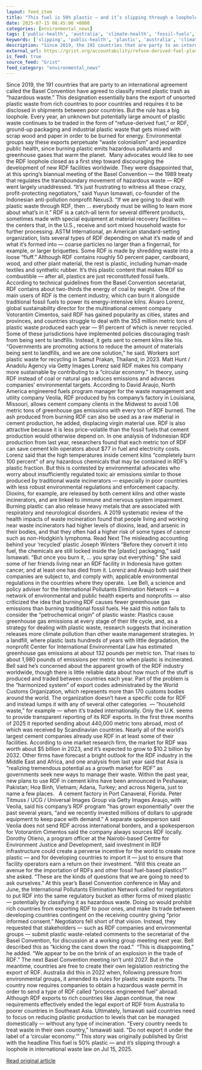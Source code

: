 ```yaml
---
layout: feed_item
title: "This fuel is 50% plastic — and it’s slipping through a loophole in international waste law"
date: 2025-07-15 08:45:00 +0000
categories: [environmental_news]
tags: ['public-health', 'australia', 'climate-health', 'fossil-fuels', 'oceania', 'emissions', 'year-2023']
keywords: ['slipping', 'public-health', 'plastic', 'australia', 'climate-health', 'fuel', 'fossil-fuels', 'oceania']
description: "Since 2019, the 191 countries that are party to an international agreement called the Basel Convention have agreed to classify mixed plastic trash as “hazard..."
external_url: https://grist.org/accountability/refuse-derived-fuel-plastic-waste-basel-convention/
is_feed: true
source_feed: "Grist"
feed_category: "environmental_news"
---
```


Since 2019, the 191 countries that are party to an international agreement called the Basel Convention have agreed to classify mixed plastic trash as “hazardous waste.” This designation essentially bans the export of unsorted plastic waste from rich countries to poor countries and requires it to be disclosed in shipments between poor countries. But the rule has a big loophole. Every year, an unknown but potentially large amount of plastic waste continues to be traded in the form of “refuse-derived fuel,” or RDF, ground-up packaging and industrial plastic waste that gets mixed with scrap wood and paper in order to be burned for energy. Environmental groups say these exports perpetuate “waste colonialism” and jeopardize public health, since burning plastic emits hazardous pollutants and greenhouse gases that warm the planet.&nbsp; Many advocates would like to see the RDF loophole closed as a first step toward discouraging the development of new RDF facilities worldwide. They were disappointed that, at this spring’s biannual meeting of the Basel Convention — the 1989 treaty that regulates the transboundary movement of hazardous waste — RDF went largely unaddressed. “It’s just frustrating to witness all these crazy, profit-protecting negotiators,” said Yuyun Ismawati, co-founder of the Indonesian anti-pollution nonprofit Nexus3. “If we are going to deal with plastic waste through RDF, then … everybody must be willing to learn more about what’s in it.” RDF is a catch-all term for several different products, sometimes made with special equipment at material recovery facilities — the centers that, in the U.S., receive and sort mixed household waste for further processing. ASTM International, an American standard-setting organization, lists several types of RDF depending on what it’s made of and what it’s formed into —&nbsp;coarse particles no larger than a fingernail, for example, or larger briquettes. Some RDF is made by shredding waste into a loose &#8220;fluff.&#8221; Although RDF contains roughly 50 percent paper, cardboard, wood, and other plant material, the rest is plastic, including human-made textiles and synthetic rubber. It’s this plastic content that makes RDF so combustible —&nbsp;after all, plastics are just reconstituted fossil fuels. According to technical guidelines from the Basel Convention secretariat, RDF contains about two-thirds the energy of coal by weight.&nbsp; One of the main users of RDF is the cement industry, which can burn it alongside traditional fossil fuels to power its energy-intensive kilns. Álvaro Lorenz, global sustainability director for the multinational cement company Votorantim Cimentos, said RDF has gained popularity as cities, states and provinces, and countries struggle to deal with the 353 million metric tons of plastic waste produced each year —&nbsp;91 percent of which is never recycled. Some of these jurisdictions have implemented policies discouraging trash from being sent to landfills. Instead, it gets sent to cement kilns like his. “Governments are promoting actions to reduce the amount of materials being sent to landfills, and we are one solution,” he said. Workers sort plastic waste for recycling in Samut Prakan, Thailand, in 2023. Matt Hunt / Anadolu Agency via Getty Images Lorenz said RDF makes his company more sustainable by contributing to a “circular economy.” In theory, using RDF instead of coal or natural gas reduces emissions and advances companies’ environmental targets. According to David Araujo, North America engineered fuels program manager for the waste management and utility company Veolia, RDF produced by his company’s factory in Louisiana, Missouri, allows cement company clients in the Midwest to avoid 1.06 metric tons of greenhouse gas emissions with every ton of RDF burned. The ash produced from burning RDF can also be used as a raw material in cement production, he added, displacing virgin material use. RDF is also attractive because it is less price-volatile than the fossil fuels that cement production would otherwise depend on. In one analysis of Indonesian RDF production from last year, researchers found that each metric ton of RDF can save cement kiln operators about $77 in fuel and electricity costs. Lorenz said that the high temperatures inside cement kilns “completely burn 100 percent” of any hazardous chemicals that may be contained in RDF’s plastic fraction. But this is contested by environmental advocates who worry about insufficiently regulated toxic air emissions similar to those produced by traditional waste incinerators —&nbsp;especially in poor countries with less robust environmental regulations and enforcement capacity. Dioxins, for example, are released by both cement kilns and other waste incinerators, and are linked to immune and nervous system impairment. Burning plastic can also release heavy metals that are associated with respiratory and neurological disorders. A 2019 systematic review of the health impacts of waste incineration found that people living and working near waste incinerators had higher levels of dioxins, lead, and arsenic in their bodies, and that they often had a higher risk of some types of cancer such as non-Hodgkin’s lymphoma. Read Next The misleading accounting behind your ‘recycled’ plastic Joseph Winters “Before they convert it into fuel, the chemicals are still locked inside the [plastic] packaging,” said Ismawati. “But once you burn it, … you spray out everything.” She said some of her friends living near an RDF facility in Indonesia have gotten cancer, and at least one has died from it. Lorenz and Araujo both said their companies are subject to, and comply with, applicable environmental regulations in the countries where they operate.&nbsp; Lee Bell, a science and policy adviser for the International Pollutants Elimination Network —&nbsp;a network of environmental and public health experts and nonprofits — also criticized the idea that burning RDF causes fewer greenhouse gas emissions than burning traditional fossil fuels. He said this notion fails to consider the “petrochemical origin” of plastic waste: Plastics cause greenhouse gas emissions at every stage of their life cycle, and, as a strategy for dealing with plastic waste, research suggests that incineration releases more climate pollution than other waste management strategies. In a landfill, where plastic lasts hundreds of years with little degradation, the nonprofit Center for International Environmental Law has estimated greenhouse gas emissions at about 132 pounds per metric ton. That rises to about 1,980 pounds of emissions per metric ton when plastic is incinerated. Bell said he’s concerned about the apparent growth of the RDF industry worldwide, though there is little reliable data about how much of the stuff is produced and traded between countries each year. Part of the problem is the “harmonized system” of export codes administrated by the World Customs Organization, which represents more than 170 customs bodies around the world. The organization doesn’t have a specific code for RDF and instead lumps it with any of several other categories &nbsp;—&nbsp;”household waste,” for example —&nbsp;when it’s traded internationally. Only the U.K. seems to provide transparent reporting of its RDF exports. In the first three months of 2025 it reported sending about 440,000 metric tons abroad, most of which was received by Scandinavian countries. Nearly all of the world’s largest cement companies already use RDF in at least some of their facilities. According to one market research firm, the market for RDF was worth about $5 billion in 2023, and it’s expected to grow to $10.2 billion by 2032. Other firms have forecast a bright outlook for the RDF industry in the Middle East and Africa, and one analysis from last year said that Asia is “realizing tremendous potential as a growth market for RDF” as governments seek new ways to manage their waste. Within the past year, new plans to use RDF in cement kilns have been announced in Peshawar, Pakistan; Hoa Binh, Vietnam; Adana, Turkey; and across Nigeria, just to name a few places.&nbsp;&nbsp; A cement factory in Port Canaveral, Florida. Peter Titmuss / UCG / Universal Images Group via Getty Images Araujo, with Veolia, said his company’s RDF program “has grown exponentially” over the past several years, “and we recently invested millions of dollars to upgrade equipment to keep pace with demand.” A separate spokesperson said Veolia does not send RDF across international borders, and a spokesperson for Votorantim Cimentos said the company always sources RDF locally. Dorothy Otieno, a program officer at the Nairobi-based Centre for Environment Justice and Development, said investment in RDF infrastructure could create a perverse incentive for the world to create more plastic — and for developing countries to import it — just to ensure that facility operators earn a return on their investment. “Will this create an avenue for the importation of RDFs and other fossil fuel-based plastics?” she asked. “These are the kinds of questions that we are going to need to ask ourselves.” At this year’s Basel Convention conference in May and June, the International Pollutants Elimination Network called for negotiators to put RDF into the same regulatory bucket as other forms of mixed plastic — potentially by classifying it as hazardous waste. Doing so would prohibit rich countries from exporting RDF to poor ones, and make its trade between developing countries contingent on the receiving country giving “prior informed consent.” Negotiators fell short of that vision. Instead, they requested that stakeholders —&nbsp;such as RDF companies and environmental groups — submit plastic waste-related comments to the secretariat of the Basel Convention, for discussion at a working group meeting next year. Bell described this as “kicking the cans down the road.”&nbsp; “This is disappointing,” he added. “We appear to be on the brink of an explosion in the trade of RDF.” The next Basel Convention meeting isn’t until 2027. But in the meantime, countries are free to create their own legislation restricting the export of RDF. Australia did this in 2022 when, following pressure from environmental groups, it amended its rules for plastic waste exports. The country now requires companies to obtain a hazardous waste permit in order to send a type of RDF called “process engineered fuel” abroad. Although RDF exports to rich countries like Japan continue, the new requirements effectively ended the legal export of RDF from Australia to poorer countries in Southeast Asia. Ultimately, Ismawati said countries need to focus on reducing plastic production to levels that can be managed domestically —&nbsp;without any type of incineration. “Every country needs to treat waste in their own country,” Ismawati said. “Do not export it under the label of a ‘circular economy.’” This story was originally published by Grist with the headline This fuel is 50% plastic — and it’s slipping through a loophole in international waste law on Jul 15, 2025.

[Read original article](https://grist.org/accountability/refuse-derived-fuel-plastic-waste-basel-convention/)
